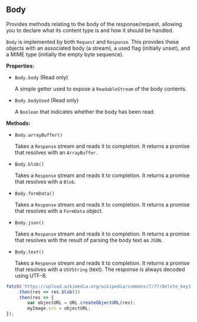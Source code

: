 ## Body
Provides methods relating to the body of the response/request, allowing you to declare what its content type is and how it should be handled.

`Body` is implemented by both `Request` and `Response`. This provides these objects with an associated body (a stream), a used flag (initially unset), and a MIME type (initially the empty byte sequence).

__Properties:__
* `Body.body` (Read only)

    A simple getter used to expose a `ReadableStream` of the body contents.

* `Body.bodyUsed` (Read only)

    A `Boolean` that indicates whether the body has been read.

__Methods:__
* `Body.arrayBuffer()`
    
    Takes a `Response` stream and reads it to completion. It returns a promise that resolves with an `ArrayBuffer`.

* `Body.blob()`
    
    Takes a `Response` stream and reads it to completion. It returns a promise that resolves with a `Blob`.

* `Body.formData()`

    Takes a `Response` stream and reads it to completion. It returns a promise that resolves with a `FormData` object.

* `Body.json()`

    Takes a `Response` stream and reads it to completion. It returns a promise that resolves with the result of parsing the body text as `JSON`.

* `Body.text()`

    Takes a `Response` stream and reads it to completion. It returns a promise that resolves with a `USVString` (text). The response is always decoded using UTF-8.

```javascript
fetch('https://upload.wikimedia.org/wikipedia/commons/7/77/Delete_key1.jpg')
	.then(res => res.blob())
	.then(res => {
		var objectURL = URL.createObjectURL(res);
		myImage.src = objectURL;
});
```